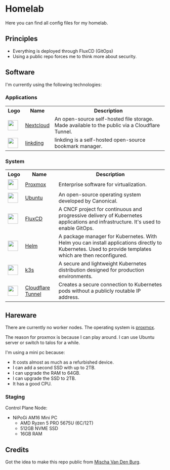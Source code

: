 # Homelab

Here you can find all config files for my homelab. 

## Principles

- Everything is deployed through FluxCD (GitOps)
- Using a public repo forces me to think more about security.

## Software

I'm currently using the following technologies:

### Applications

<table>
    <tr>
        <th>
            Logo
        </th>
        <th>
            Name
        </th>
        <th>
            Description
        </th>
    </tr>
    <tr>
        <td>
            <img width="32" src="https://github.com/meowosaurus/homelab/blob/main/images/nextcloud.png">
        </td>
        <td>
            <a href="https://nextcloud.com">Nextcloud</a>
        </td>
        <td>
            An open-source self-hosted file storage. Made available to the public via a Cloudflare Tunnel.
        </td>
    </tr>
    <tr>
        <td>
            <img width="32" src="https://github.com/meowosaurus/homelab/blob/main/images/linkding.svg">
        </td>
        <td>
            <a href="https://github.com/sissbruecker/linkding">linkding</a>
        </td>
        <td>
            linkding is a self-hosted open-source bookmark manager.
        </td>
    </tr>
</table>

### System

<table>
    <tr>
        <th>
            Logo
        </th>
        <th>
            Name
        </th>
        <th>
            Description
        </th>
    </tr>
    <tr>
        <td>
            <img width="32" src="https://github.com/meowosaurus/homelab/blob/main/images/proxmox.png">
        </td>
        <td>
            <a href="https://www.proxmox.com/en/">Proxmox</a>
        </td>
        <td>
            Enterprise software for virtualization.
        </td>
    </tr>
    <tr>
        <td>
            <img width="32" src="https://github.com/meowosaurus/homelab/blob/main/images/ubuntu.png" >
        </td>
        <td>
            <a href="https://ubuntu.com/">Ubuntu</a>
        </td>
        <td>
            An open-source operating system developed by Canonical.
        </td>
    </tr>
    <tr>
        <td>
            <img width="32" src="https://github.com/meowosaurus/homelab/blob/main/images/fluxcd.png" >
        </td>
        <td>
            <a href="https://fluxcd.io/">FluxCD</a>
        </td>
        <td>
            A CNCF project for continuous and progressive delivery of Kubernetes applications and infrastructure. It's used to enable GitOps.
        </td>
    </tr>
    <tr>
        <td>
            <img width="32" src="https://github.com/meowosaurus/homelab/blob/main/images/helm.svg" >
        </td>
        <td>
            <a href="helm.sh">Helm</a>
        </td>
        <td>
            A package manager for Kubernetes. With Helm you can install applications directly to Kubernetes. Used to provide templates which are then reconfigured.
        </td>
    </tr>
    <tr>
        <td>
            <img width="32" src="https://github.com/meowosaurus/homelab/blob/main/images/k3s.png" >
        </td>
        <td>
            <a href="https://k3s.io/">k3s</a>
        </td>
        <td>
            A secure and lightweight Kubernetes distribution designed for production environments.
        </td>
    </tr>
    <tr>
        <td>
            <img width="32" src="https://github.com/meowosaurus/homelab/blob/main/images/cloudflare.png">
        </td>
        <td>
            <a href="https://developers.cloudflare.com/cloudflare-one/connections/connect-networks/">Cloudflare Tunnel</a>
        </td>
        <td>
            Creates a secure connection to Kubernetes pods without a publicly routable IP address.
        </td>
    </tr>
</table>

## Hareware

There are currently no worker nodes. The operating system is [proxmox](https://www.proxmox.com).

The reason for proxmox is because I can play around. I can use Ubuntu server or switch to talos for a while.

I'm using a mini pc because:
- It costs almost as much as a refurbished device.
- I can add a second SSD with up to 2TB.
- I can upgrade the RAM to 64GB.
- I can upgrade the SSD to 2TB.
- It has a good CPU.

### Staging

Control Plane Node:
- NiPoGi AM16 Mini PC
  - AMD Ryzen 5 PRO 5675U (6C/12T)
  - 512GB NVME SSD
  - 16GB RAM

## Credits

Got the idea to make this repo public from [Mischa Van Den Burg](https://github.com/mischavandenburg/homelab).
